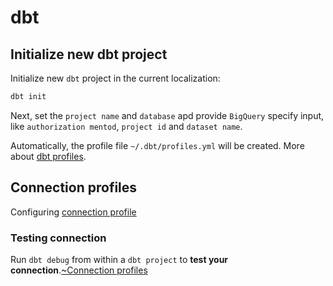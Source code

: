 # dbt

## Initialize new dbt project

Initialize new `dbt` project in the current localization:

```bash
dbt init
```
Next, set the `project name` and `database`
apd provide `BigQuery` specify input, like `authorization mentod`, `project id` and `dataset name`.

Automatically, the profile file `~/.dbt/profiles.yml` will be created.
More about [dbt profiles](https://docs.getdbt.com/docs/core/connect-data-platform/profiles.yml).

## Connection profiles

Configuring [connection profile](https://docs.getdbt.com/docs/configure-your-profile)

### Testing connection

Run `dbt debug` from within a `dbt project` to **test your connection**.[~Connection profiles]

[~Connection profiles]: https://docs.getdbt.com/docs/core/connect-data-platform/connection-profiles

